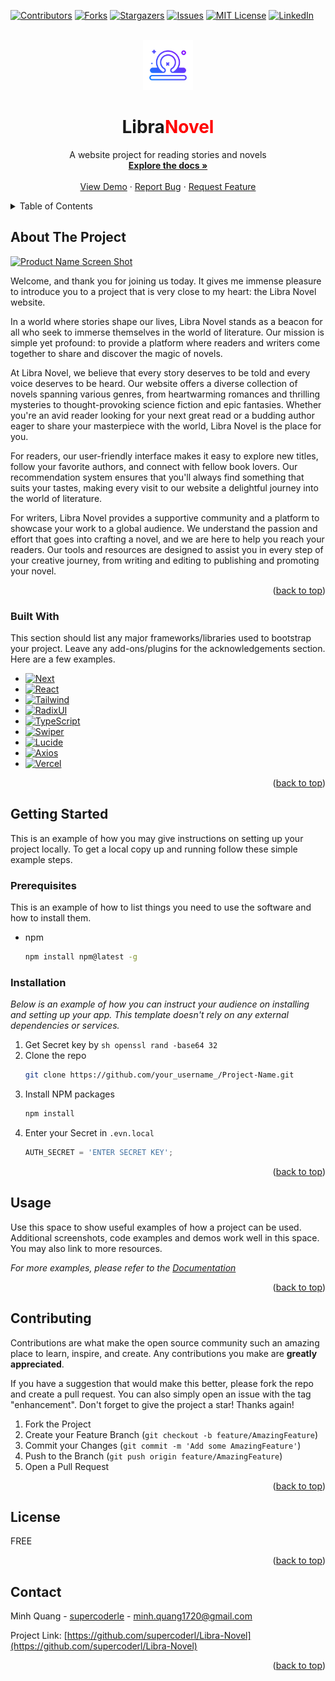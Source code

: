 <a id="readme-top"></a>
[![Contributors][contributors-shield]][contributors-url]
[![Forks][forks-shield]][forks-url]
[![Stargazers][stars-shield]][stars-url]
[![Issues][issues-shield]][issues-url]
[![MIT License][license-shield]][license-url]
[![LinkedIn][linkedin-shield]][linkedin-url]



<!-- PROJECT LOGO -->
<br />
<div align="center">
  <a href="https://github.com/othneildrew/Best-README-Template">
    <img src="./public/assets/images/logo/libra.png" alt="Logo" width="80" height="80">
  </a>

  <h1 className="font-bold text-xl cursor-pointer text-white">
    Libra<span className="text-main" style="color: red">Novel</span>
  </h1>

  <p align="center">
    A website project for reading stories and novels
    <br />
    <a href="https://github.com/supercoderl/Libra-Novel"><strong>Explore the docs »</strong></a>
    <br />
    <br />
    <a href="https://libra-novel.vercel.app/">View Demo</a>
    ·
    <a href="https://github.com/supercoderl/Libra-Novel/issues/new?labels=bug&template=bug-report---.md">Report Bug</a>
    ·
    <a href="https://github.com/supercoderl/Libra-Novel/issues/new?labels=enhancement&template=feature-request---.md">Request Feature</a>
  </p>
</div>



<!-- TABLE OF CONTENTS -->
<details>
  <summary>Table of Contents</summary>
  <ol>
    <li>
      <a href="#about-the-project">About The Project</a>
      <ul>
        <li><a href="#built-with">Built With</a></li>
      </ul>
    </li>
    <li>
      <a href="#getting-started">Getting Started</a>
      <ul>
        <li><a href="#prerequisites">Prerequisites</a></li>
        <li><a href="#installation">Installation</a></li>
      </ul>
    </li>
    <li><a href="#usage">Usage</a></li>
    <li><a href="#contributing">Contributing</a></li>
    <li><a href="#license">License</a></li>
    <li><a href="#contact">Contact</a></li>
  </ol>
</details>



<!-- ABOUT THE PROJECT -->
## About The Project

[![Product Name Screen Shot][product-screenshot]](https://res.cloudinary.com/dcystvroz/image/upload/v1720360162/porsiljwy6zaci2hhmgx.png)

Welcome, and thank you for joining us today. It gives me immense pleasure to introduce you to a project that is very close to my heart: the Libra Novel website.

In a world where stories shape our lives, Libra Novel stands as a beacon for all who seek to immerse themselves in the world of literature. Our mission is simple yet profound: to provide a platform where readers and writers come together to share and discover the magic of novels.

At Libra Novel, we believe that every story deserves to be told and every voice deserves to be heard. Our website offers a diverse collection of novels spanning various genres, from heartwarming romances and thrilling mysteries to thought-provoking science fiction and epic fantasies. Whether you're an avid reader looking for your next great read or a budding author eager to share your masterpiece with the world, Libra Novel is the place for you.

For readers, our user-friendly interface makes it easy to explore new titles, follow your favorite authors, and connect with fellow book lovers. Our recommendation system ensures that you'll always find something that suits your tastes, making every visit to our website a delightful journey into the world of literature.

For writers, Libra Novel provides a supportive community and a platform to showcase your work to a global audience. We understand the passion and effort that goes into crafting a novel, and we are here to help you reach your readers. Our tools and resources are designed to assist you in every step of your creative journey, from writing and editing to publishing and promoting your novel.

<p align="right">(<a href="#readme-top">back to top</a>)</p>

### Built With

This section should list any major frameworks/libraries used to bootstrap your project. Leave any add-ons/plugins for the acknowledgements section. Here are a few examples.

* [![Next][Next.js]][Next-url]
* [![React][React.js]][React-url]
* [![Tailwind][Tailwind.css]][Tailwind-url]
* [![RadixUI][Radix.ui]][Radix-url]
* [![TypeScript][TypeScript.ts]][TypeScript-url]
* [![Swiper][Swiper.ui]][Swiper-url]
* [![Lucide][Lucide.icon]][Lucide-url]
* [![Axios][Axios.api]][Axios-url]
* [![Vercel][Vercel.host]][Vercel-url]

<p align="right">(<a href="#readme-top">back to top</a>)</p>



<!-- GETTING STARTED -->
## Getting Started

This is an example of how you may give instructions on setting up your project locally.
To get a local copy up and running follow these simple example steps.

### Prerequisites

This is an example of how to list things you need to use the software and how to install them.
* npm
  ```sh
  npm install npm@latest -g
  ```

### Installation

_Below is an example of how you can instruct your audience on installing and setting up your app. This template doesn't rely on any external dependencies or services._

1. Get Secret key by ```sh openssl rand -base64 32```
2. Clone the repo
   ```sh
   git clone https://github.com/your_username_/Project-Name.git
   ```
3. Install NPM packages
   ```sh
   npm install
   ```
4. Enter your Secret in `.evn.local`
   ```js
   AUTH_SECRET = 'ENTER SECRET KEY';
   ```

<p align="right">(<a href="#readme-top">back to top</a>)</p>



<!-- USAGE EXAMPLES -->
## Usage

Use this space to show useful examples of how a project can be used. Additional screenshots, code examples and demos work well in this space. You may also link to more resources.

_For more examples, please refer to the [Documentation](https://github.com/supercoderl/Libra-Novel)_

<p align="right">(<a href="#readme-top">back to top</a>)</p>


<!-- CONTRIBUTING -->
## Contributing

Contributions are what make the open source community such an amazing place to learn, inspire, and create. Any contributions you make are **greatly appreciated**.

If you have a suggestion that would make this better, please fork the repo and create a pull request. You can also simply open an issue with the tag "enhancement".
Don't forget to give the project a star! Thanks again!

1. Fork the Project
2. Create your Feature Branch (`git checkout -b feature/AmazingFeature`)
3. Commit your Changes (`git commit -m 'Add some AmazingFeature'`)
4. Push to the Branch (`git push origin feature/AmazingFeature`)
5. Open a Pull Request

<p align="right">(<a href="#readme-top">back to top</a>)</p>



<!-- LICENSE -->
## License

FREE

<p align="right">(<a href="#readme-top">back to top</a>)</p>



<!-- CONTACT -->
## Contact

Minh Quang - [supercoderle](https://www.linkedin.com/in/supercoderle/) - minh.quang1720@gmail.com

Project Link: [https://github.com/supercoderl/Libra-Novel](https://github.com/supercoderl/Libra-Novel)

<p align="right">(<a href="#readme-top">back to top</a>)</p>

<!-- MARKDOWN LINKS & IMAGES -->
<!-- https://www.markdownguide.org/basic-syntax/#reference-style-links -->
[contributors-shield]: https://img.shields.io/github/contributors/othneildrew/Best-README-Template.svg?style=for-the-badge
[contributors-url]: https://github.com/othneildrew/Best-README-Template/graphs/contributors
[forks-shield]: https://img.shields.io/github/forks/othneildrew/Best-README-Template.svg?style=for-the-badge
[forks-url]: https://github.com/othneildrew/Best-README-Template/network/members
[stars-shield]: https://img.shields.io/github/stars/othneildrew/Best-README-Template.svg?style=for-the-badge
[stars-url]: https://github.com/othneildrew/Best-README-Template/stargazers
[issues-shield]: https://img.shields.io/github/issues/othneildrew/Best-README-Template.svg?style=for-the-badge
[issues-url]: https://github.com/othneildrew/Best-README-Template/issues
[license-shield]: https://img.shields.io/github/license/othneildrew/Best-README-Template.svg?style=for-the-badge
[license-url]: https://github.com/othneildrew/Best-README-Template/blob/master/LICENSE.txt
[linkedin-shield]: https://img.shields.io/badge/-LinkedIn-black.svg?style=for-the-badge&logo=linkedin&colorB=555
[linkedin-url]: https://linkedin.com/in/othneildrew
[product-screenshot]: https://res.cloudinary.com/dcystvroz/image/upload/v1720360162/porsiljwy6zaci2hhmgx.png
[Next.js]: https://img.shields.io/badge/next.js-000000?style=for-the-badge&logo=nextdotjs&logoColor=white
[Next-url]: https://nextjs.org/
[React.js]: https://img.shields.io/badge/React-20232A?style=for-the-badge&logo=react&logoColor=61DAFB
[React-url]: https://reactjs.org/
[Tailwind.css]: https://img.shields.io/badge/tailwindcss-%2338B2AC.svg?style=for-the-badge&logo=tailwind-css&logoColor=white
[Tailwind-url]: https://tailwindcss.com/
[Radix-url]: https://reactjs.org/
[Radix.ui]: https://img.shields.io/badge/radix%20ui-161618.svg?style=for-the-badge&logo=radix-ui&logoColor=white
[TypeScript-url]: https://www.typescriptlang.org/
[TypeScript.ts]: https://img.shields.io/badge/typescript-%23007ACC.svg?style=for-the-badge&logo=typescript&logoColor=white
[Swiper-url]: https://swiperjs.com/
[Swiper.ui]: https://img.shields.io/badge/Swiper-6332F6?logo=swiper&logoColor=fff&style=for-the-badge
[Lucide-url]: https://lucide.dev/
[Lucide.icon]: https://img.shields.io/badge/ICON-31B8BB?logo=icon&logoColor=fff&style=for-the-badge
[Axios-url]: https://axios-http.com/
[Axios.api]: https://img.shields.io/badge/Axios-5A29E4?logo=axios&logoColor=fff&style=for-the-badge
[Vercel-url]: https://vercel.com/
[Vercel.host]: https://img.shields.io/badge/vercel-%23000000.svg?style=for-the-badge&logo=vercel&logoColor=white